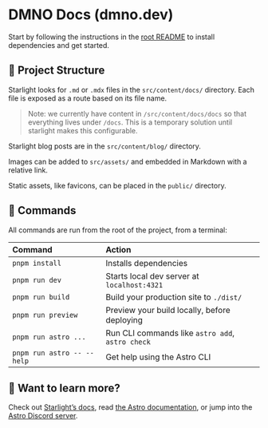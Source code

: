 # DMNO Docs (dmno.dev)

Start by following the instructions in the [root README](../../README.md) to install dependencies and get started.


## 🚀 Project Structure

Starlight looks for `.md` or `.mdx` files in the `src/content/docs/` directory. Each file is exposed as a route based on its file name.

> Note: we currently have content in `/src/content/docs/docs` so that everything lives under `/docs`. This is a temporary solution until starlight makes this configurable. 

Starlight blog posts are in the `src/content/blog/` directory.

Images can be added to `src/assets/` and embedded in Markdown with a relative link.

Static assets, like favicons, can be placed in the `public/` directory.

## 🧞 Commands

All commands are run from the root of the project, from a terminal:

| Command                   | Action                                           |
| :------------------------ | :----------------------------------------------- |
| `pnpm install`             | Installs dependencies                            |
| `pnpm run dev`             | Starts local dev server at `localhost:4321`      |
| `pnpm run build`           | Build your production site to `./dist/`          |
| `pnpm run preview`         | Preview your build locally, before deploying     |
| `pnpm run astro ...`       | Run CLI commands like `astro add`, `astro check` |
| `pnpm run astro -- --help` | Get help using the Astro CLI                     |

## 👀 Want to learn more?

Check out [Starlight’s docs](https://starlight.astro.build/), read [the Astro documentation](https://docs.astro.build), or jump into the [Astro Discord server](https://astro.build/chat).
